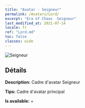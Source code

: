 ```yaml
---
title: "Avatar - Seigneur"
permalink: /Avatars/Lord/
excerpt: "Era of Chaos  Seigneur"
last_modified_at: 2021-07-14
locale: fr
ref: "Lord.md"
toc: false
classes: wide
---
```

 ![Seigneur](/images/a/bg_head_mainView.png)

## Détails

 **Description:** Cadre d'avatar Seigneur 

 **Tips:** Cadre d'avatar principal 

 **Is available:**  + 

